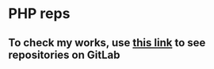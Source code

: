 # PHP reps
## To check my works, use [this link](https://gitlab.com/toropmatvii/backend_development) to see repositories on GitLab
